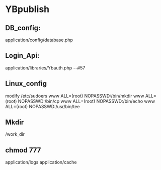 YBpublish
====================



DB_config:
--------------
application/config/database.php


Login_Api:
--------------
application/libraries/Ybauth.php  --#57


Linux_config
--------------
modify /etc/sudoers
www     ALL=(root)      NOPASSWD:/bin/mkdir
www     ALL=(root)      NOPASSWD:/bin/cp
www     ALL=(root)      NOPASSWD:/bin/echo
www     ALL=(root)      NOPASSWD:/usr/bin/tee


Mkdir
--------------
/work_dir


chmod 777
--------------
application/logs
application/cache
